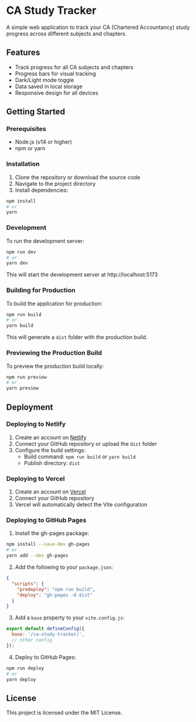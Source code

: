 # CA Study Tracker

A simple web application to track your CA (Chartered Accountancy) study progress across different subjects and chapters.

## Features

- Track progress for all CA subjects and chapters
- Progress bars for visual tracking
- Dark/Light mode toggle
- Data saved in local storage
- Responsive design for all devices

## Getting Started

### Prerequisites

- Node.js (v14 or higher)
- npm or yarn

### Installation

1. Clone the repository or download the source code
2. Navigate to the project directory
3. Install dependencies:

```bash
npm install
# or
yarn
```

### Development

To run the development server:

```bash
npm run dev
# or
yarn dev
```

This will start the development server at http://localhost:5173

### Building for Production

To build the application for production:

```bash
npm run build
# or
yarn build
```

This will generate a `dist` folder with the production build.

### Previewing the Production Build

To preview the production build locally:

```bash
npm run preview
# or
yarn preview
```

## Deployment

### Deploying to Netlify

1. Create an account on [Netlify](https://www.netlify.com/)
2. Connect your GitHub repository or upload the `dist` folder
3. Configure the build settings:
   - Build command: `npm run build` or `yarn build`
   - Publish directory: `dist`

### Deploying to Vercel

1. Create an account on [Vercel](https://vercel.com/)
2. Connect your GitHub repository
3. Vercel will automatically detect the Vite configuration

### Deploying to GitHub Pages

1. Install the gh-pages package:

```bash
npm install --save-dev gh-pages
# or
yarn add --dev gh-pages
```

2. Add the following to your `package.json`:

```json
{
  "scripts": {
    "predeploy": "npm run build",
    "deploy": "gh-pages -d dist"
  }
}
```

3. Add a `base` property to your `vite.config.js`:

```js
export default defineConfig({
  base: '/ca-study-tracker/',
  // other config
});
```

4. Deploy to GitHub Pages:

```bash
npm run deploy
# or
yarn deploy
```

## License

This project is licensed under the MIT License.